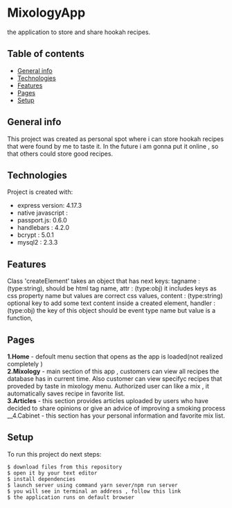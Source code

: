 # MixologyApp
the application to store and share hookah recipes.
## Table of contents
* [General info](#general-info)
* [Technologies](#technologies)
* [Features](#features)
* [Pages](#pages)
* [Setup](#setup)
## General info
This project was created as personal spot where i can store hookah recipes that were found by me to taste it.
In the future i am gonna put it online , so that others could store good recipes. 
	
## Technologies
Project is created with:
* express version: 4.17.3
* native javascript : 
* passport.js: 0.6.0
* handlebars : 4.2.0
* bcrypt : 5.0.1
* mysql2 : 2.3.3

## Features
Class 'createElement' takes an object that has next keys:
  tagname : (type:string), should be html tag name,
  attr : (type:obj) it includes keys as css property name but values are correct css values,
  content : (type:string) optional key to add some text content inside a created element,
  handler : (type:obj) the key of this object should be event type name but value is a function,
## Pages
__1.Home__ - defoult menu section that opens as the app is loaded(not realized completely )  
__2.Mixology__ - main section of this app , customers can view all recipes the database has in current time.
Also customer can view specifyc recipes that proveded by taste in mixology menu.
Authorized user can like a mix , it automatically saves recipe in favorite list.  
__3.Articles__ - this section provides articles uploaded by users who have decided to share opinions or give an advice of improving a smoking process  
__4.Cabinet - this section has your personal information and favorite mix list.  
## Setup
To run this project do next steps:

```
$ download files from this repository
$ open it by your text editor
$ install dependencies
$ launch server using command yarn sever/npm run server
$ you will see in terminal an address , follow this link
$ the application runs on default browser
```
